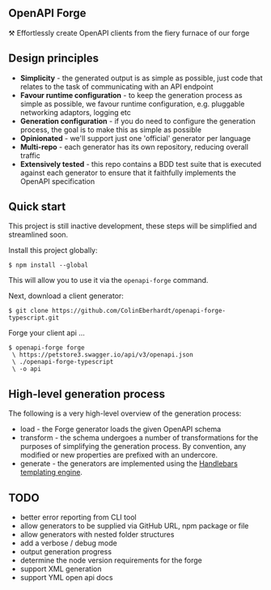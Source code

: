 ## OpenAPI Forge

⚒️ Effortlessly create OpenAPI clients from the fiery furnace of our forge 

## Design principles

 - **Simplicity** - the generated output is as simple as possible, just code that relates to the task of communicating with an API endpoint
 - **Favour runtime configuration** - to keep the generation process as simple as possible, we favour runtime configuration, e.g. pluggable networking adaptors, logging etc
 - **Generation configuration** - if you do need to configure the generation process, the goal is to make this as simple as possible
 - **Opinionated** - we'll support just one 'official' generator per language
 - **Multi-repo** - each generator has its own repository, reducing overall traffic
 - **Extensively tested** - this repo contains a BDD test suite that is executed against each generator to ensure that it faithfully implements the OpenAPI specification

## Quick start

This project is still inactive development, these steps will be simplified and streamlined soon.

Install this project globally:

~~~
$ npm install --global
~~~

This will allow you to use it via the `openapi-forge` command.

Next, download a client generator:

~~~
$ git clone https://github.com/ColinEberhardt/openapi-forge-typescript.git
~~~

Forge your client api ...

~~~
$ openapi-forge forge
 \ https://petstore3.swagger.io/api/v3/openapi.json
 \ ./openapi-forge-typescript
 \ -o api
~~~

## High-level generation process

The following is a very high-level overview of the generation process:

 - load - the Forge generator loads the given OpenAPI schema
 - transform - the schema undergoes a number of transformations for the purposes of simplifying the generation process. By convention, any modified or new properties are prefixed with an undercore.
 - generate - the generators are implemented using the [Handlebars templating engine](https://handlebarsjs.com/). 


## TODO
 - better error reporting from CLI tool
 - allow generators to be supplied via GitHub URL, npm package or file
 - allow generators with nested folder structures
 - add a verbose / debug mode
 - output generation progress
 - determine the node version requirements for the forge
 - support XML generation
 - support YML open api docs